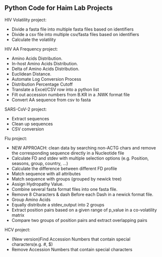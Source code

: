 
## Python Code for Haim Lab Projects

HIV Volatility project:

- Divide a fasta file into multiple fasta files based on identifiers
- Divide a csv file into multiple csv/fasta files based on identifiers
- Calculate the volatility 

HIV AA Frequency project:

- Amino Acids Distribution.
- In-host Amino Acids Distribution.
- Delta of Amino Acids Distribution.
- Euclidean Distance.
- Automate Log Conversion Process
- Distribution Percentage Cutoff
- Translate a Excel/CSV row into a python list
- Filt out accession numbers from B.KR in a .NWK format file
- Convert AA sequence from csv to fasta

SARS-CoV-2 project: 
- Extract sequences
- Clean up sequences
- CSV conversion

Flu project:

- NEW APPROACH: clean data by searching non-ACTG chars and remove the corresponding sequence directly in a Nucleotide file
- Calculate FD and stdev with multiple selection options (e.g. Position, seasons, group, country, ...)
- Calculate the difference between different FD profile
- Match sequence with all attributes
- Match sequence with groups (grouped by newick tree)
- Assign Hydropathy Value.
- Combine several fasta format files into one fasta file.
- Remove 8 Characters & dash  Before each Dash in a newick format file.
- Group Amino Acids
- Equally distribute a stdev_output into 2 groups
- Extract position pairs based on a given range of p_value in a co-volatility matrix
- Compare two groups of position pairs and extract overlapping pairs


HCV project: 

- (New version)Find Accession Numbers that contain special characters(e.g. #, $)
- Remove Accession Numbers that contain special characters

